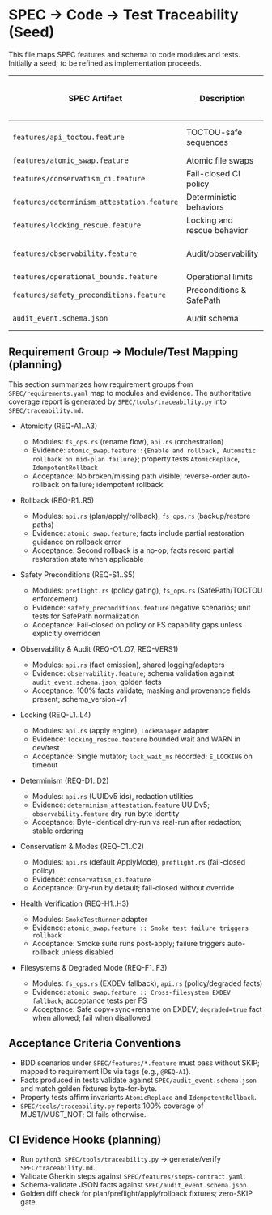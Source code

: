 # SPEC → Code → Test Traceability (Seed)

This file maps SPEC features and schema to code modules and tests. Initially a seed; to be refined as implementation proceeds.

| SPEC Artifact | Description | Code Modules (initial guess) | Tests/Evidence |
|---|---|---|---|
| `features/api_toctou.feature` | TOCTOU-safe sequences | `fs_ops.rs`, `api.rs` | unit + integration + BDD |
| `features/atomic_swap.feature` | Atomic file swaps | `fs_ops.rs` | unit + BDD |
| `features/conservatism_ci.feature` | Fail-closed CI policy | `preflight.rs`, `api.rs` | policy tests + BDD |
| `features/determinism_attestation.feature` | Deterministic behaviors | `api.rs`, `preflight.rs` | golden logs + BDD |
| `features/locking_rescue.feature` | Locking and rescue behavior | `fs_ops.rs` | unit + BDD |
| `features/observability.feature` | Audit/observability | `api.rs` | schema validation + BDD |
| `features/operational_bounds.feature` | Operational limits | `preflight.rs` | unit + BDD |
| `features/safety_preconditions.feature` | Preconditions & SafePath | `preflight.rs`, `fs_ops.rs` | negative BDDs + unit |
| `audit_event.schema.json` | Audit schema | `api.rs` | CI schema validation |

## Requirement Group → Module/Test Mapping (planning)

This section summarizes how requirement groups from `SPEC/requirements.yaml` map to modules and evidence. The authoritative coverage report is generated by `SPEC/tools/traceability.py` into `SPEC/traceability.md`.

- Atomicity (REQ-A1..A3)
  - Modules: `fs_ops.rs` (rename flow), `api.rs` (orchestration)
  - Evidence: `atomic_swap.feature::{Enable and rollback, Automatic rollback on mid-plan failure}`; property tests `AtomicReplace`, `IdempotentRollback`
  - Acceptance: No broken/missing path visible; reverse-order auto-rollback on failure; idempotent rollback

- Rollback (REQ-R1..R5)
  - Modules: `api.rs` (plan/apply/rollback), `fs_ops.rs` (backup/restore paths)
  - Evidence: `atomic_swap.feature`; facts include partial restoration guidance on rollback error
  - Acceptance: Second rollback is a no-op; facts record partial restoration state when applicable

- Safety Preconditions (REQ-S1..S5)
  - Modules: `preflight.rs` (policy gating), `fs_ops.rs` (SafePath/TOCTOU enforcement)
  - Evidence: `safety_preconditions.feature` negative scenarios; unit tests for SafePath normalization
  - Acceptance: Fail-closed on policy or FS capability gaps unless explicitly overridden

- Observability & Audit (REQ-O1..O7, REQ-VERS1)
  - Modules: `api.rs` (fact emission), shared logging/adapters
  - Evidence: `observability.feature`; schema validation against `audit_event.schema.json`; golden facts
  - Acceptance: 100% facts validate; masking and provenance fields present; schema_version=v1

- Locking (REQ-L1..L4)
  - Modules: `api.rs` (apply engine), `LockManager` adapter
  - Evidence: `locking_rescue.feature` bounded wait and WARN in dev/test
  - Acceptance: Single mutator; `lock_wait_ms` recorded; `E_LOCKING` on timeout

- Determinism (REQ-D1..D2)
  - Modules: `api.rs` (UUIDv5 ids), redaction utilities
  - Evidence: `determinism_attestation.feature` UUIDv5; `observability.feature` dry-run byte identity
  - Acceptance: Byte-identical dry-run vs real-run after redaction; stable ordering

- Conservatism & Modes (REQ-C1..C2)
  - Modules: `api.rs` (default ApplyMode), `preflight.rs` (fail-closed policy)
  - Evidence: `conservatism_ci.feature`
  - Acceptance: Dry-run by default; fail-closed without override

- Health Verification (REQ-H1..H3)
  - Modules: `SmokeTestRunner` adapter
  - Evidence: `atomic_swap.feature :: Smoke test failure triggers rollback`
  - Acceptance: Smoke suite runs post-apply; failure triggers auto-rollback unless disabled

- Filesystems & Degraded Mode (REQ-F1..F3)
  - Modules: `fs_ops.rs` (EXDEV fallback), `api.rs` (policy/degraded facts)
  - Evidence: `atomic_swap.feature :: Cross-filesystem EXDEV fallback`; acceptance tests per FS
  - Acceptance: Safe copy+sync+rename on EXDEV; `degraded=true` fact when allowed; fail when disallowed

## Acceptance Criteria Conventions

- BDD scenarios under `SPEC/features/*.feature` must pass without SKIP; mapped to requirement IDs via tags (e.g., `@REQ-A1`).
- Facts produced in tests validate against `SPEC/audit_event.schema.json` and match golden fixtures byte-for-byte.
- Property tests affirm invariants `AtomicReplace` and `IdempotentRollback`.
- `SPEC/tools/traceability.py` reports 100% coverage of MUST/MUST_NOT; CI fails otherwise.

## CI Evidence Hooks (planning)

- Run `python3 SPEC/tools/traceability.py` → generate/verify `SPEC/traceability.md`.
- Validate Gherkin steps against `SPEC/features/steps-contract.yaml`.
- Schema-validate JSON facts against `SPEC/audit_event.schema.json`.
- Golden diff check for plan/preflight/apply/rollback fixtures; zero-SKIP gate.
